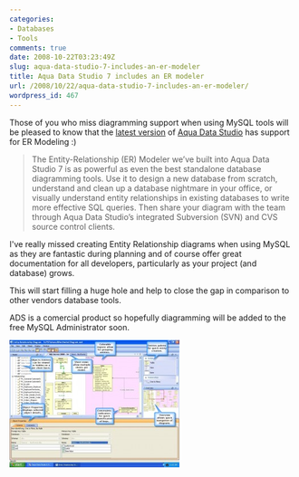 ```yaml
---
categories:
- Databases
- Tools
comments: true
date: 2008-10-22T03:23:49Z
slug: aqua-data-studio-7-includes-an-er-modeler
title: Aqua Data Studio 7 includes an ER modeler
url: /2008/10/22/aqua-data-studio-7-includes-an-er-modeler/
wordpress_id: 467
---
```


Those of you who miss diagramming support when using MySQL tools will be pleased to know that the [latest version](http://www.aquafold.com/d7/docs/index.html) of [Aqua Data Studio](http://www.aquafold.com/) has support for ER Modeling :)



> The Entity-Relationship (ER) Modeler we’ve built into Aqua Data Studio 7 is as powerful as even the best standalone database diagramming tools. Use it to design a new database from scratch, understand and clean up a database nightmare in your office, or visually understand entity relationships in existing databases to write more effective SQL queries. Then share your diagram with the team through Aqua Data Studio’s integrated Subversion (SVN) and CVS source control clients.



I've really missed creating Entity Relationship diagrams when using MySQL as they are fantastic during planning and of course offer great documentation for all developers, particularly as your project (and database) grows.

This will start filling a huge hole and help to close the gap in comparison to other vendors database tools.

ADS is a comercial product so hopefully diagramming will be added to the free MySQL Administrator soon.

[![](/images/uploads/2008/10/adsmodeler-300x225.jpg)](/images/uploads/2008/10/adsmodeler.jpg)
